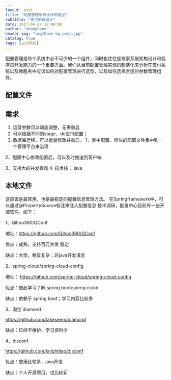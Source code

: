 ```yaml
---
layout: post
title: "配置管理系统设计和选型"
subtitle: "支付系统设计"
date: 2017-04-24 12:00:00
author: "shamphone"
header-img: "img/home-bg-post.jpg"
catalog: true
tags: [支付系统]
---
```


配置管理是每个系统中必不可少的一个组件，同时也往往是考察系统架构设计和程序员开发能力的一个重要方面。我们从当前配置管理实现机制演化来分析在支付系统以及微服务中应该如何对配置管理进行选型，以及如何选择合适的参数管理组件。 

## 配置文件



## 需求

1. 运营参数可以动态调整，无需重启 
2. 可以根据不同的stage、dc进行配置；
3. 数据库迁移，可以批量修改并重启。 
1、集中配置，所以的配置文件集中到一个管理平台来治理

2、配置中心修改配置后，可以及时推送到客户端

3、支持大的并发查询
4. 技术栈： java

## 本地文件

这应该是最常用，也是最稳定的配置信息管理方法。 在Springframework中，可以通过@PropertySource标注来注入配置信息
技术调研，配置中心目前有一些开源软件，如下：

1、Qihoo360/QConf

地址：https://github.com/Qihoo360/QConf

优点：成熟，支持百万并发 稳定

缺点：大型，稍显复杂；非java开发语言

2、spring-cloud/spring-cloud-config

地址： https://github.com/spring-cloud/spring-cloud-config

优点：借此学习了解 spring boot\spirng cloud

缺点：依赖于 spring boot；学习内容比较多

3、淘宝 diamond

https://github.com/takeseem/diamond

缺点：已经不维护，学习资料少

4、disconf

https://github.com/knightliao/disconf

优点：使用比较多，java开发

缺点：个人开源项目，也比较新